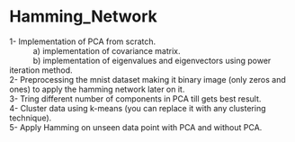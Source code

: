 # Hamming_Network
1- Implementation of PCA from scratch. <br />
&emsp;&emsp;&emsp;a) implementation of covariance matrix. <br />
&emsp;&emsp;&emsp;b) implementation of eigenvalues and eigenvectors using power iteration method.<br />
2- Preprocessing the mnist dataset making it binary image (only zeros and ones) to apply the hamming network later on it.<br />
3- Tring different number of components in PCA till gets best result. <br />
4- Cluster data using k-means (you can replace it with any clustering technique).<br />
5- Apply Hamming on unseen data point with PCA and without PCA.<br />
